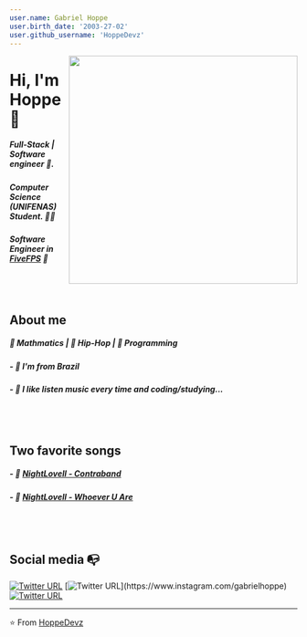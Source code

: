 ```yaml
---
user.name: Gabriel Hoppe
user.birth_date: '2003-27-02'
user.github_username: 'HoppeDevz'
---
```


<img align="right" width="400" height="400" src="https://i.imgur.com/FufhAF4.png">


# Hi, I'm Hoppe 🐺

##### Full-Stack | Software engineer :robot:.

##### Computer Science (UNIFENAS) Student. :man_technologist:

##### Software Engineer in [FiveFPS](https://fivefps.com) 🚀

<br></br>
## About me 

##### 💛 Mathmatics | 💛 Hip-Hop | 💛 Programming

##### - 🍥 I'm from Brazil
##### - 🍥 I like listen music every time and coding/studying...

<br></br>
## Two favorite songs
##### - 🥤 [NightLovell - Contraband](https://www.youtube.com/watch?v=ZHI18vd9IJE)
##### - 🥤 [NightLovell - Whoever U Are](https://www.youtube.com/watch?v=91Wx_0R6vFY)

<br></br>
## Social media :mailbox_with_no_mail:

[![Twitter URL](https://img.shields.io/twitter/url?color=%231DA1F2&label=follow&logo=twitter&logoColor=%231DA1F2&style=flat-square&url=https%3A%2F%2Fwww.reddit.com%2Fuser%2FFatChicken277)](https://twitter.com/GabrielhoppeM)
[![Twitter URL](https://img.shields.io/twitter/url?color=%23fb3958&label=follow&logo=instagram&logoColor=%23fb3958&style=flat-square&url=https%3A%2F%2Fwww.instagram.com%2Falejorc_)](https://www.instagram.com/gabrielhoppe)
[![Twitter URL](https://img.shields.io/twitter/url?color=%230072b1&label=connect&logo=linkedin&logoColor=%230072b1&style=flat-square&url=https%3A%2F%2Fwww.linkedin.com%2Fin%2Falejandro-ramirez-ciceros%2F)](https://www.linkedin.com/in/gabriel-hoppe-0b13a51ab/)

---
⭐️ From [HoppeDevz](https://github.com/FatChicken277)
